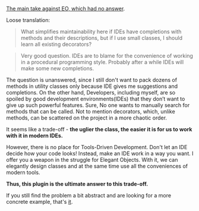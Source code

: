 [The main take against EO, which had no answer](https://youtu.be/75U9eefFYoU?t=2498).

Loose translation:

> What simplifies maintainability here if IDEs have completions
with methods and their descriptions,
but if I use small classes, I should learn all existing decorators?

> Very good question. IDEs are to blame
for the convenience of working in a procedural programming style.
Probably after a while IDEs will make some new completions.


The question is unanswered, since
I still don't want to pack dozens of methods
in utility classes only because IDE gives me suggestions and completions.
On the other hand, Developers, including myself,
are so spoiled by good development environments(IDEs)
that they don’t want to give up such powerful features.
Sure, No one wants to manually search for methods that can be called.
Not to mention decorators, which, unlike methods,
can be scattered on the project in a more chaotic order.

It seems like a trade-off - **the uglier the class, the easier it is for us
to work with it in modern IDEs.**

However, there is no place for Tools-Driven Development.
Don't let an IDE decide how your code looks!
Instead, make an IDE work in a way you want.
I offer you a weapon in the struggle for Elegant Objects.
With it, we can elegantly design classes and at the same time
use all the conveniences of modern tools.

**Thus, this plugin is the ultimate answer to this trade-off.**

If you still find the problem a bit abstract and are looking for a
more concrete example, that's [it](https://youtu.be/LPLqLaSwSsI?t=6739).